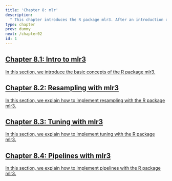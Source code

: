 ```yaml
---
title: 'Chapter 8: mlr'
description:
  " This chapter introduces the R package mlr3. After an introduction of the basic concepts we focus on resampling, tuning and pipelines."
type: chapter
prev: dummy
next: /chapter02
id: 1
---
```



<section class="c72e2d57">
  <h2 class="_5e0ebe7a">
  <a class="_46224d00 _7e2d93b5" href="/chapter08-01-mlr3-intro">Chapter 8.1: Intro to mlr3</a>

  </h2>
  <p class="de526628">
  <a class="_46224d00 _7e2d93b5" href="/chapter08-01-mlr3-intro"> In this section, we introduce the basic concepts of the R package mlr3.</a>
  </p>
</section>





<section class="c72e2d57">
  <h2 class="_5e0ebe7a">
  <a class="_46224d00 _7e2d93b5" href="/chapter08-02-mlr3-resampling">Chapter 8.2: Resampling with mlr3</a>

  </h2>
  <p class="de526628">
  <a class="_46224d00 _7e2d93b5" href="/chapter08-02-mlr3-resampling"> In this section, we explain how to implement resampling with the R package mlr3.</a>
  </p>
</section>





<section class="c72e2d57">
  <h2 class="_5e0ebe7a">
  <a class="_46224d00 _7e2d93b5" href="/chapter08-03-mlr3-tuning">Chapter 8.3: Tuning with mlr3</a>

  </h2>
  <p class="de526628">
  <a class="_46224d00 _7e2d93b5" href="/chapter08-03-mlr3-tuning"> In this section, we explain how to implement tuning with the R package mlr3.</a>
  </p>
</section>





<section class="c72e2d57">
  <h2 class="_5e0ebe7a">
  <a class="_46224d00 _7e2d93b5" href="/chapter08-04-mlr3-pipielines">Chapter 8.4: Pipelines with mlr3</a>

  </h2>
  <p class="de526628">
  <a class="_46224d00 _7e2d93b5" href="/chapter08-04-mlr3-pipielines"> In this section, we explain how to implement pipelines with the R package mlr3.</a>
  </p>
</section>




